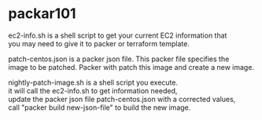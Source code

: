# packar101  
  ec2-info.sh is a shell script to get your current EC2 information that  
  you may need to give it to packer or terraform template.  
   
  patch-centos.json is a packer json file.  This packer file specifies the  
  image to be patched.  Packer with patch this image and create a new image.   
   
  nightly-patch-image.sh is a shell script you execute.   
    it will call the ec2-info.sh to get information needed,    
    update the packer json file patch-centos.json with a corrected values,   
    call "packer build new-json-file"  to build the new image.   
